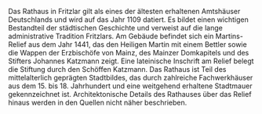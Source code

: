 Das Rathaus in Fritzlar gilt als eines der ältesten erhaltenen Amtshäuser Deutschlands und wird auf das Jahr 1109 datiert. Es bildet einen wichtigen Bestandteil der städtischen Geschichte und verweist auf die lange administrative Tradition Fritzlars. Am Gebäude befindet sich ein Martins-Relief aus dem Jahr 1441, das den Heiligen Martin mit einem Bettler sowie die Wappen der Erzbischöfe von Mainz, des Mainzer Domkapitels und des Stifters Johannes Katzmann zeigt. Eine lateinische Inschrift am Relief belegt die Stiftung durch den Schöffen Katzmann. Das Rathaus ist Teil des mittelalterlich geprägten Stadtbildes, das durch zahlreiche Fachwerkhäuser aus dem 15. bis 18. Jahrhundert und eine weitgehend erhaltene Stadtmauer gekennzeichnet ist. Architektonische Details des Rathauses über das Relief hinaus werden in den Quellen nicht näher beschrieben.

